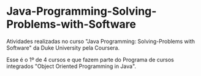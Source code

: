 # Java-Programming-Solving-Problems-with-Software
Atividades realizadas no curso "Java Programming: Solving-Problems with Software" da Duke University pela Coursera.

Esse é o 1º de 4 cursos e que fazem parte do Programa de cursos integrados "Object Oriented Programming in Java".
